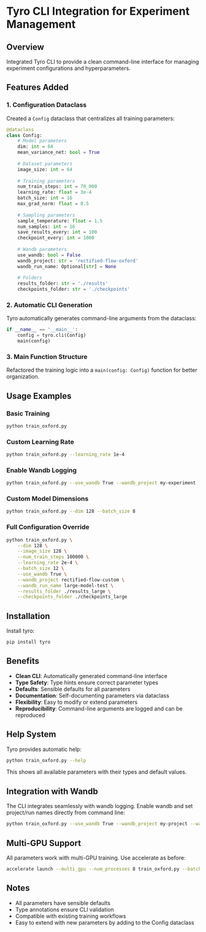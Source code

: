 # Tyro CLI Integration for Experiment Management

## Overview

Integrated Tyro CLI to provide a clean command-line interface for managing experiment configurations and hyperparameters.

## Features Added

### 1. Configuration Dataclass

Created a `Config` dataclass that centralizes all training parameters:

```python
@dataclass
class Config:
    # Model parameters
    dim: int = 64
    mean_variance_net: bool = True
    
    # Dataset parameters
    image_size: int = 64
    
    # Training parameters
    num_train_steps: int = 70_000
    learning_rate: float = 3e-4
    batch_size: int = 16
    max_grad_norm: float = 0.5
    
    # Sampling parameters
    sample_temperature: float = 1.5
    num_samples: int = 16
    save_results_every: int = 100
    checkpoint_every: int = 1000
    
    # Wandb parameters
    use_wandb: bool = False
    wandb_project: str = 'rectified-flow-oxford'
    wandb_run_name: Optional[str] = None
    
    # Folders
    results_folder: str = './results'
    checkpoints_folder: str = './checkpoints'
```

### 2. Automatic CLI Generation

Tyro automatically generates command-line arguments from the dataclass:

```python
if __name__ == '__main__':
    config = tyro.cli(Config)
    main(config)
```

### 3. Main Function Structure

Refactored the training logic into a `main(config: Config)` function for better organization.

## Usage Examples

### Basic Training

```bash
python train_oxford.py
```

### Custom Learning Rate

```bash
python train_oxford.py --learning_rate 1e-4
```

### Enable Wandb Logging

```bash
python train_oxford.py --use_wandb True --wandb_project my-experiment
```

### Custom Model Dimensions

```bash
python train_oxford.py --dim 128 --batch_size 8
```

### Full Configuration Override

```bash
python train_oxford.py \
    --dim 128 \
    --image_size 128 \
    --num_train_steps 100000 \
    --learning_rate 2e-4 \
    --batch_size 12 \
    --use_wandb True \
    --wandb_project rectified-flow-custom \
    --wandb_run_name large-model-test \
    --results_folder ./results_large \
    --checkpoints_folder ./checkpoints_large
```

## Installation

Install tyro:

```bash
pip install tyro
```

## Benefits

- **Clean CLI**: Automatically generated command-line interface
- **Type Safety**: Type hints ensure correct parameter types
- **Defaults**: Sensible defaults for all parameters
- **Documentation**: Self-documenting parameters via dataclass
- **Flexibility**: Easy to modify or extend parameters
- **Reproducibility**: Command-line arguments are logged and can be reproduced

## Help System

Tyro provides automatic help:

```bash
python train_oxford.py --help
```

This shows all available parameters with their types and default values.

## Integration with Wandb

The CLI integrates seamlessly with wandb logging. Enable wandb and set project/run names directly from command line:

```bash
python train_oxford.py --use_wandb True --wandb_project my-project --wandb_run_name run-1
```

## Multi-GPU Support

All parameters work with multi-GPU training. Use accelerate as before:

```bash
accelerate launch --multi_gpu --num_processes 8 train_oxford.py --batch_size 32 --learning_rate 1e-4
```

## Notes

- All parameters have sensible defaults
- Type annotations ensure CLI validation
- Compatible with existing training workflows
- Easy to extend with new parameters by adding to the Config dataclass
